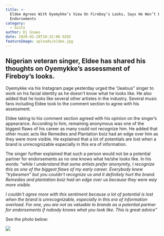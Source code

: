 ```yaml
---
title: >-
  Eldee Agrees With Oyemykke’s View On Fireboy’s Looks, Says He Won’t Be Getting
  Endorsements
category:
  - Gists
author: Dj Gsaws
date: 2020-02-28T10:32:00.928Z
featureImage: uploads/eldee.jpg
---
```

## **Nigerian veteran singer, Eldee has shared his thoughts on Oyemykke’s assessment of Fireboy’s looks.**

Oyemykke via his Instagram page yesterday urged the “Jealous” singer to work on his facial identity as he doesn’t know what he looks like. He also added that he looks like several other artistes in the industry. Several music fans including Eldee took to the comment section to agree with his assessment.

Eldee taking to his comment section agreed with his opinion on the singer’s appearance. According to him, remaining anonymous was one of the biggest flaws of his career as many could not recognize him. He added that other music acts like Remedies and Plantation boiz had an edge over him as they were more visible. He explained that a lot of potentials are lost when a brand is unrecognizable especially in this era of information.

The singer further explained that such a person would not be a potential partner for endorsements as no one knows what he/she looks like. In his words: “*while I understand that some artists prefer anonymity, I recognize this as one of the biggest flaws of my early career. Everybody knew “trybesmen” but you couldn’t recognize us and it definitely hurt the brand. Remedies and plantation boiz had an edge over us because they were way more visible.*

*I couldn’t agree more with this sentiment because a lot of potential is lost when the brand is unrecognizable, especially in this era of information overload. For one, you are not as valuable to brands as a potential partner for endorsements if nobody knows what you look like. This is great advice”*

See the photo below:

![](https://tooxclusive.com/wp-content/uploads/2020/02/oyemykke-and-eldee-the-don.jpg)
